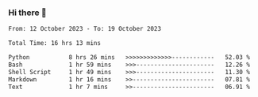 ### Hi there 👋

<!--
**ututono/ututono** is a ✨ _special_ ✨ repository because its `README.md` (this file) appears on your GitHub profile.

Here are some ideas to get you started:

- 🔭 I’m currently working on ...
- 🌱 I’m currently learning ...
- 👯 I’m looking to collaborate on ...
- 🤔 I’m looking for help with ...
- 💬 Ask me about ...
- 📫 How to reach me: ...
- 😄 Pronouns: ...
- ⚡ Fun fact: ...
-->



<!--START_SECTION:waka-->

```txt
From: 12 October 2023 - To: 19 October 2023

Total Time: 16 hrs 13 mins

Python           8 hrs 26 mins   >>>>>>>>>>>>>------------   52.03 %
Bash             1 hr 59 mins    >>>----------------------   12.26 %
Shell Script     1 hr 49 mins    >>>----------------------   11.30 %
Markdown         1 hr 16 mins    >>-----------------------   07.81 %
Text             1 hr 7 mins     >>-----------------------   06.91 %
```

<!--END_SECTION:waka-->
